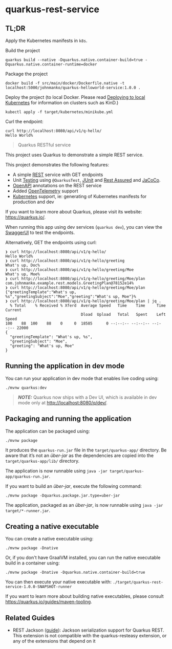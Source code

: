 # quarkus-rest-service

## TL;DR

Apply the Kubernetes manifests in `k8s`.

Build the project
```shell
quarkus build --native -Dquarkus.native.container-build=true -Dquarkus.native.container-runtime=docker
```

Package the project
```shell
docker build -f src/main/docker/Dockerfile.native -t localhost:5000/johnmanko/quarkus-helloworld-service:1.0.0 .
```

Deploy the project (to local Docker.  Please read [Deploying to local Kubernetes](https://quarkus.io/guides/deploying-to-kubernetes#deploying-to-local-kubernetes) for information on clusters such as KinD.)
```shell
kubectl apply -f target/kubernetes/minikube.yml 
```

Curl the endpoint:
```shell
curl http://localhost:8080/api/v1/q-hello/
Hello World%
```

> Quarkus RESTful service

This project uses Quarkus to demonstrate a simple REST service.  

This project demonstrates the following features:

* A simple [REST](https://quarkus.io/guides/rest) service with GET endpoints
* Unit [Testing](https://quarkus.io/guides/getting-started-testing) using `@QuarkusTest`, [JUnit](https://junit.org/junit5/) and [Rest Assured](https://rest-assured.io/) and [JaCoCo](https://quarkus.io/guides/tests-with-coverage).
* [OpenAPI](https://quarkus.io/guides/openapi-swaggerui) annotations on the REST service
* Added [OpenTelemetry](https://quarkus.io/guides/opentelemetry) support
* [Kubernetes](https://quarkus.io/guides/deploying-to-kubernetes) support, ie: generating of Kubernetes manifests for production and dev

If you want to learn more about Quarkus, please visit its website: <https://quarkus.io/>.

When running this app using dev services (`quarkus dev`), you can view the [SwaggerUI](http://localhost:8080/q/dev-ui/io.quarkus.quarkus-smallrye-openapi/swagger-ui) to test the endpoints.

Alternatively, GET the endpoints using curl:

```
❯ curl http://localhost:8080/api/v1/q-hello/
Hello World%
❯ curl http://localhost:8080/api/v1/q-hello/greeting
What's up, Doc%                                                                                                                   ❯ curl http://localhost:8080/api/v1/q-hello/greeting/Moe
What's up, Moe%                                                                                                                   ❯ curl http://localhost:8080/api/v1/q-hello/greeting/Moe/plan
com.johnmanko.example.rest.models.GreetingPlan@78152e14%                                                                          ❯ curl http://localhost:8080/api/v1/q-hello/greeting/Moe/plan
{"greetingTemplate":"What's up, %s","greetingSubject":"Moe","greeting":"What's up, Moe"}%                                         ❯ curl http://localhost:8080/api/v1/q-hello/greeting/Moe/plan | jq .
  % Total    % Received % Xferd  Average Speed   Time    Time     Time  Current
                                 Dload  Upload   Total   Spent    Left  Speed
100    88  100    88    0     0  18585      0 --:--:-- --:--:-- --:--:-- 22000
{
  "greetingTemplate": "What's up, %s",
  "greetingSubject": "Moe",
  "greeting": "What's up, Moe"
}

```

## Running the application in dev mode

You can run your application in dev mode that enables live coding using:

```shell script
./mvnw quarkus:dev
```

> **_NOTE:_**  Quarkus now ships with a Dev UI, which is available in dev mode only at <http://localhost:8080/q/dev/>.

## Packaging and running the application

The application can be packaged using:

```shell script
./mvnw package
```

It produces the `quarkus-run.jar` file in the `target/quarkus-app/` directory.
Be aware that it’s not an _über-jar_ as the dependencies are copied into the `target/quarkus-app/lib/` directory.

The application is now runnable using `java -jar target/quarkus-app/quarkus-run.jar`.

If you want to build an _über-jar_, execute the following command:

```shell script
./mvnw package -Dquarkus.package.jar.type=uber-jar
```

The application, packaged as an _über-jar_, is now runnable using `java -jar target/*-runner.jar`.

## Creating a native executable

You can create a native executable using:

```shell script
./mvnw package -Dnative
```

Or, if you don't have GraalVM installed, you can run the native executable build in a container using:

```shell script
./mvnw package -Dnative -Dquarkus.native.container-build=true
```

You can then execute your native executable with: `./target/quarkus-rest-service-1.0.0-SNAPSHOT-runner`

If you want to learn more about building native executables, please consult <https://quarkus.io/guides/maven-tooling>.

## Related Guides

- REST Jackson ([guide](https://quarkus.io/guides/rest#json-serialisation)): Jackson serialization support for Quarkus REST. This extension is not compatible with the quarkus-resteasy extension, or any of the extensions that depend on it
